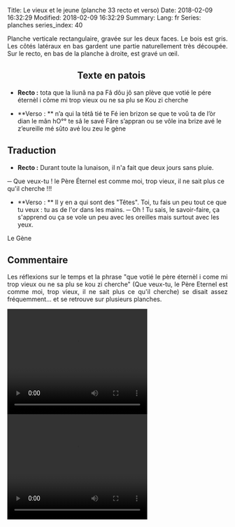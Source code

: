 Title: Le vieux et le jeune (planche 33 recto et verso)
Date: 2018-02-09 16:32:29
Modified: 2018-02-09 16:32:29
Summary: 
Lang: fr
Series: planches
series_index: 40

<p style="text-align:justify;">Planche verticale rectangulaire, gravée sur les deux faces. Le bois est gris. Les côtés latéraux en bas gardent une partie naturellement très découpée. Sur le recto, en bas de la planche à droite, est gravé un œil.</p>

<figure class="image-block" style="float: left;">
  <img alt="" src="{static}/images/planche_33_recto.png">
  <figcaption style="max-width: 203px"></figcaption>
</figure>

<figure class="image-block" style="float: left;">
  <img alt="" src="{static}/images/planche_33_verso2.png">
  <figcaption style="max-width: 178px"></figcaption>
</figure>


## Texte en patois
- **Recto :** tota que la liunâ na pa Fâ dôu jô san plève que votié le pére éternèl i côme mi trop vieux ou ne sa plu se Kou zi cherche

- **Verso : ** n’a qui la tétâ tié te Fé ien brizon se que te voû ta de  l’òr dian le mân   hO°° te sâ le savé Fâre s’appran ou se vôle ina brize avé le z’eureille mé sûto avé lou zeu  		  le gène

## Traduction
- **Recto :** Durant toute la lunaison, il n'a fait que deux jours sans pluie.

─  Que veux-tu ! le Père Éternel est comme moi, trop vieux, il ne sait plus ce qu'il cherche !!!

- **Verso : ** Il y en a qui sont des "Têtes". Toi, tu fais un peu tout ce que tu veux : tu as de l'or dans les mains.
─  Oh ! Tu sais, le savoir-faire, ça s'apprend ou ça se vole un peu avec les oreilles mais surtout avec les yeux.

Le Gène

## Commentaire
<p style="text-align:justify;">Les réflexions sur le temps et la phrase "que votié le père éternèl i come mi trop vieux ou ne sa plu se kou zi cherche"  (Que veux-tu, le Père Eternel est comme moi, trop vieux, il ne sait plus ce qu'il cherche) se disait assez fréquemment... et se retrouve sur plusieurs planches.</p>







<video width="320" height="240" controls>
  <source src="https://d1njpgd0ygatdn.cloudfront.net/video_33.mp4" type="video/mp4">
</video>

<video width="320" height="240" controls>
  <source src="https://d1njpgd0ygatdn.cloudfront.net/video_33bis.mp4" type="video/mp4">
</video>

